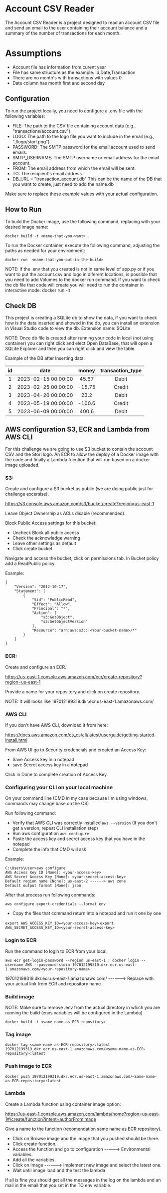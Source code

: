 # Account CSV Reader

The Account CSV Reader is a project designed to read an account CSV file and send an email to the user containing their account balance and a summary of the number of transactions for each month.

# Assumptions

- Account file has information from curent year
- File has same structure as the example: Id,Date,Transaction
- There are no month's with transactions with values 0
- Date column has month first and second day


## Configuration
To run the project locally, you need to configure a .env file with the following variables:
- FILE: The path to the CSV file containing account data (e.g., "transactions/account.csv").
- LOGO: The path to the logo file you want to include in the email (e.g., "./logo/stori.png").
- PASSWORD: The SMTP password for the email account used to send emails.
- SMTP_USERNAME: The SMTP username or email address for the email account.
- FROM: The email address from which the email will be sent.
- TO: The recipient's email address.
- DB_URL = "transaction_account.db" This can be the name of the DB that you want to create, just need to add the name.db

Make sure to replace these example values with your actual configuration.

## How to Run

To build the Docker image, use the following command, replacing <name that you want> with your desired image name:

`docker build -t <name-that-you-want> .`

To run the Docker container, execute the following command, adjusting the paths as needed for your environment:

`docker run  <name-that-you-put-in-the-build>`

NOTE: If the .env that you created is not in same level of app.py or if you want to put the account.csv and logo in diferent locations, is possible that you need to add Volumes to the docker run command. If you want to check the db file that code will create you will need to run the container in interactive mode: docker run -it <name-of-your-container-image>

## Check DB

This project is creating a SQLite db to show the data, if you want to check how is the data inserted and showed in the db, you can install an extension in Visual Studio code to view the db. Extension name: SQLite

NOTE: Once db file is created after running your code in local (not using container) you can right click and elect Open DataBase, that will open a SQLite Explorer and then you can right click and view the table.

Example of the DB after Inserting data:


|id|	      date	       |          money       |	transaction_type|
|:--:|:-----------------------:|:------------:|:-------------------:| 
|1 |	2023-02-15 00:00:00|	45.67	|Debit              |
|2 |	2023-02-25 00:00:00|	-15.75	|Credit             |
|3 |	2023-04-20 00:00:00|	23.2	|Debit              |
|4 |	2023-05-19 00:00:00|	-100.6  |Credit             |
|5 |	2023-06-09 00:00:00|	400.6	|Debit              |






## AWS configuration S3, ECR and Lambda from AWS CLI

For this challenge we are going to use S3 bucket to contain the account CSV and the Stori logo. An ECR to allow the deploy of a Docker image with the code and finally a Lambda fucntion that will run based on a docker image uploaded.

### S3:
Create and configure a S3 bucket as public (we are doing public just for challenge excersise).

https://s3.console.aws.amazon.com/s3/bucket/create?region=us-east-1

Leave Object Ownership as ACLs disable (recommended).

Block Public Access settings for this bucket:
- Uncheck Block all public access
- Check the acknowledge warning 
- Leave other settings as default
- Click create bucket

Navigate and access the bucket, click on permissions tab. In Bucket policy add a ReadPublic policy.

Example:

```
{
    "Version": "2012-10-17",
    "Statement": [
        {
            "Sid": "PublicRead",
            "Effect": "Allow",
            "Principal": "*",
            "Action": [
                "s3:GetObject",
                "s3:GetObjectVersion"
            ],
            "Resource": "arn:aws:s3:::<Your-bucket-name>/*"
        }
    ]
}

```

### ECR:

Create and configure an ECR.

https://us-east-1.console.aws.amazon.com/ecr/create-repository?region=us-east-1

Provide a name for your repository and click on create repository.

NOTE: It will looks like 197012199319.dkr.ecr.us-east-1.amazonaws.com/<Your-repository-name>

### AWS CLI

If you don't have AWS CLI, download it from here:

https://docs.aws.amazon.com/es_es/cli/latest/userguide/getting-started-install.html

From AWS UI go to Security credencials and created an Access Key:

- Save Access key in a notepad
- save Secret access key in a notepad


Click in Done to complete creation of Access Key.

### Configuring your CLI on your local machine

On your command line (CMD in my case because I'm using windows, commands may change base on the OS)

Run following command:

- Verify that AWS CLI was correctly installed `aws --version` (If you don't get a version, repeat CLI installation step)
- Run aws configuration `aws configure`
- Paste the access key and secret access key that you have in the notepad
- Complete the info that CMD will ask

Example:

```
C:\Users\User>aws configure
AWS Access Key ID [None]: <your-access-key>
AWS Secret Access Key [None]: <your-secret-access-key>
Default region name [None]: us-east-2 ------> aws zone
Default output format [None]: json 

```

After that process run following commands:

`aws configure export-credentials --format env`

- Copy the files that command return into a notepad and run it one by one

`export AWS_ACCESS_KEY_ID=<your-access-key>`
`export AWS_SECRET_ACCESS_KEY_ID=<your-secret-access-key>`

### Login to ECR

Run the command to login to ECR from your local:

`aws ecr get-login-password --region us-east-1 | docker login --username AWS --password-stdin 197012199319.dkr.ecr.us-east-1.amazonaws.com/<your-repository-name>`

197012199319.dkr.ecr.us-east-1.amazonaws.com/<your-container-name>  ------> Replace with your actual link from ECR and repository name

### Build image

NOTE: Make sure to remove .env from the actual directory in which you are running the build (envs variables will be configured in the Lambda)

`docker build -t <same-name-as-ECR-repository> .`

### Tag image

`docker tag <same-name-as-ECR-repository>:latest 197012199319.dkr.ecr.us-east-1.amazonaws.com/<same-name-as-ECR-repository>:latest`

### Push image to ECR

`docker push 197012199319.dkr.ecr.us-east-1.amazonaws.com/<same-name-as-ECR-repository>:latest`

### Lambda

Create a Lambda function using container image option:

https://us-east-1.console.aws.amazon.com/lambda/home?region=us-east-1#/create/function?intent=authorFromImage

Give a name to the function (recomendation same name as ECR repository).

- Click on Browse image and the image that you pushed should be there.
- Click create function.
- Access the function and go to configuration -----> Environmental variables.
- Add all the variables.
- Click on Image ------> Implement new image and select the latest one.
- Wait until image load and the test the lambda

If all is fine you should get all the messages in the log on the lambda and an mail in the email that you set in the TO env variable.

